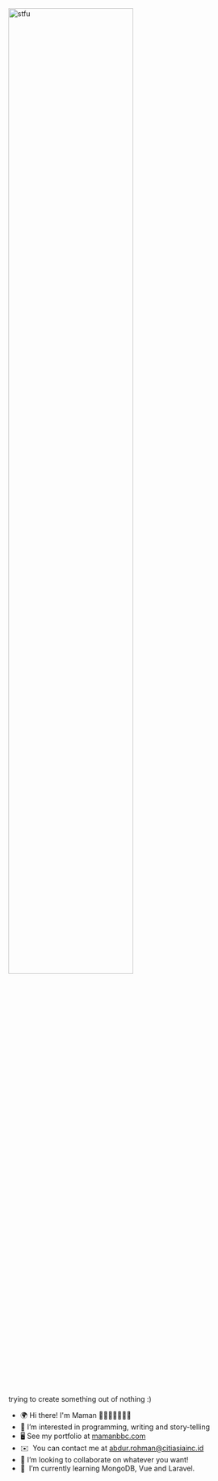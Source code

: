 <img src="[https://media.giphy.com/media/zOvBKUUEERdNm/giphy.gif](https://user-images.githubusercontent.com/75215687/210893599-4ba681c5-4676-4f51-8006-ae7ff96809b2.gif)" alt="stfu" width="70%"/>

trying to create something out of nothing :)

* 🌍  Hi there! I'm Maman 👨🏻‍💻🦖🧑🏻‍🦱
* 👀  I’m interested in programming, writing and story-telling
* 🖥️  See my portfolio at [mamanbbc.com](https://mamanbbc.vercel.app/)
* ✉️  You can contact me at [abdur.rohman@citiasiainc.id](mailto:abdur.rohman@citiasiainc.id)
* 💞️  I’m looking to collaborate on whatever you want!
* 🧠  I’m currently learning MongoDB, Vue and Laravel.


